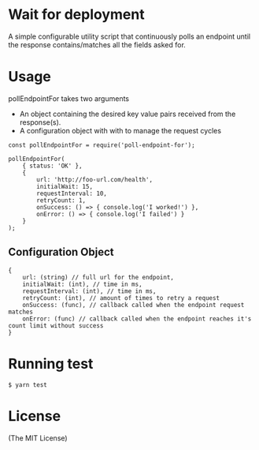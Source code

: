# Wait for deployment
A simple configurable utility script that continuously polls an endpoint until the response contains/matches all the fields asked for.

# Usage

pollEndpointFor takes two arguments 
- An object containing the desired key value pairs received from the response(s).
- A configuration object with with to manage the request cycles

```JS
const pollEndpointFor = require('poll-endpoint-for');

pollEndpointFor(
    { status: 'OK' },
    { 
        url: 'http://foo-url.com/health',        
        initialWait: 15,
        requestInterval: 10,
        retryCount: 1,
        onSuccess: () => { console.log('I worked!') },
        onError: () => { console.log('I failed') }
    }
);
```

## Configuration Object
```
{
    url: (string) // full url for the endpoint,
    initialWait: (int), // time in ms,
    requestInterval: (int), // time in ms,
    retryCount: (int), // amount of times to retry a request
    onSuccess: (func), // callback called when the endpoint request matches
    onError: (func) // callback called when the endpoint reaches it's count limit without success
}
```


# Running test
```
$ yarn test
```  


# License

(The MIT License)